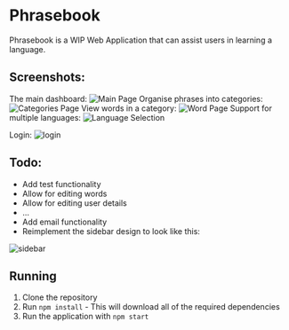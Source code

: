 # Phrasebook

Phrasebook is a WIP Web Application that can assist users in learning a language.

## Screenshots:

The main dashboard:
![Main Page](https://dcatcher.me/i/Er5l5cmG.png "Dashboard")
Organise phrases into categories:
![Categories Page](https://dcatcher.me/i/wj006qlg.png "Organise phrases into categories")
View words in a category:
![Word Page](https://dcatcher.me/i/Snkjpg7e.png "View all words in a set category")
Support for multiple languages:
![Language Selection](https://dcatcher.me/i/yQh48kgr.png "Support for multiple languages")

Login:
![login](https://dcatcher.me/i/1qAo6PMw.png "Login")





## Todo:
- Add test functionality
- Allow for editing words
- Allow for editing user details
- ...
- Add email functionality
- Reimplement the sidebar design to look like this:

![sidebar](https://dcatcher.me/i/pEWZ2kJK.png "Sidebar")


## Running
1. Clone the repository
2. Run `npm install` - This will download all of the required dependencies
3. Run the application with `npm start`
